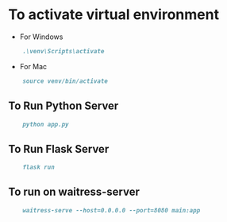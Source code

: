 # To activate virtual environment

- For Windows

```md
    .\venv\Scripts\activate
```

- For Mac

```md
    source venv/bin/activate
```

## To Run Python Server

```md
    python app.py
```

## To Run Flask Server

```md
    flask run
```

## To run on waitress-server

```md
    waitress-serve --host=0.0.0.0 --port=8080 main:app
```
